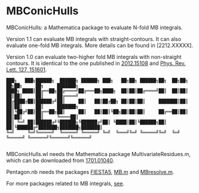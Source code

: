 # MBConicHulls
MBConicHulls: a Mathematica package to evaluate N-fold MB integrals.

Version 1.1 can evaluate MB integrals with straight-contours. It can also evaluate one-fold MB integrals. More details can be found in [2212.XXXXX].

Version 1.0 can evaluate two-higher fold MB integrals with non-straight contours. It is identical to the one published in [2012.15108](https://arxiv.org/abs/2012.15108) and [Phys. Rev. Lett. 127, 151601](https://journals.aps.org/prl/abstract/10.1103/PhysRevLett.127.151601).

```
███╗   ███╗██████╗  ██████╗ ██████╗ ███╗   ██╗██╗ ██████╗██╗  ██╗██╗   ██╗██╗     ██╗     ███████╗
████╗ ████║██╔══██╗██╔════╝██╔═══██╗████╗  ██║██║██╔════╝██║  ██║██║   ██║██║     ██║     ██╔════╝
██╔████╔██║██████╔╝██║     ██║   ██║██╔██╗ ██║██║██║     ███████║██║   ██║██║     ██║     ███████╗
██║╚██╔╝██║██╔══██╗██║     ██║   ██║██║╚██╗██║██║██║     ██╔══██║██║   ██║██║     ██║     ╚════██║
██║ ╚═╝ ██║██████╔╝╚██████╗╚██████╔╝██║ ╚████║██║╚██████╗██║  ██║╚██████╔╝███████╗███████╗███████║
╚═╝     ╚═╝╚═════╝  ╚═════╝ ╚═════╝ ╚═╝  ╚═══╝╚═╝ ╚═════╝╚═╝  ╚═╝ ╚═════╝ ╚══════╝╚══════╝╚══════╝                                                                                                                                   


```

MBConicHulls.wl needs the Mathematica package MultivariateResidues.m, which can be downloaded from [1701.01040](https://arxiv.org/abs/1701.01040).

Pentagon.nb needs the packages [FIESTA5](https://bitbucket.org/feynmanIntegrals/fiesta/src), [MB.m](https://mbtools.hepforge.org/) and [MBresolve.m](https://mbtools.hepforge.org/). 

For more packages related to MB integrals, [see](https://bitbucket.org/feynmanIntegrals/mb/src/master/).


